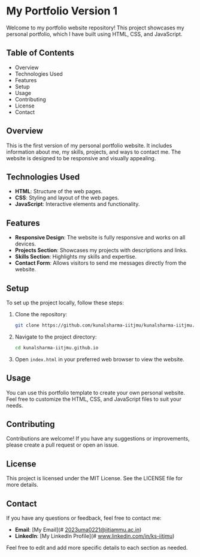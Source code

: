 # My Portfolio Version 1

Welcome to my portfolio website repository! This project showcases my personal portfolio, which I have built using HTML, CSS, and JavaScript.

## Table of Contents
- Overview
- Technologies Used
- Features
- Setup
- Usage
- Contributing
- License
- Contact

## Overview
This is the first version of my personal portfolio website. It includes information about me, my skills, projects, and ways to contact me. The website is designed to be responsive and visually appealing.

## Technologies Used
- **HTML**: Structure of the web pages.
- **CSS**: Styling and layout of the web pages.
- **JavaScript**: Interactive elements and functionality.

## Features
- **Responsive Design**: The website is fully responsive and works on all devices.
- **Projects Section**: Showcases my projects with descriptions and links.
- **Skills Section**: Highlights my skills and expertise.
- **Contact Form**: Allows visitors to send me messages directly from the website.

## Setup
To set up the project locally, follow these steps:

1. Clone the repository:
   ```bash
   git clone https://github.com/kunalsharma-iitjmu/kunalsharma-iitjmu.github.io.git
   ```
2. Navigate to the project directory:
   ```bash
   cd kunalsharma-iitjmu.github.io
   ```
3. Open `index.html` in your preferred web browser to view the website.

## Usage
You can use this portfolio template to create your own personal website. Feel free to customize the HTML, CSS, and JavaScript files to suit your needs.

## Contributing
Contributions are welcome! If you have any suggestions or improvements, please create a pull request or open an issue.

## License
This project is licensed under the MIT License. See the LICENSE file for more details.

## Contact
If you have any questions or feedback, feel free to contact me:

- **Email**: [My Email](# 2023uma0221@iitjammu.ac.in)
- **LinkedIn**: [My LinkedIn Profile](# www.linkedin.com/in/ks-iitjmu)  

Feel free to edit and add more specific details to each section as needed.
